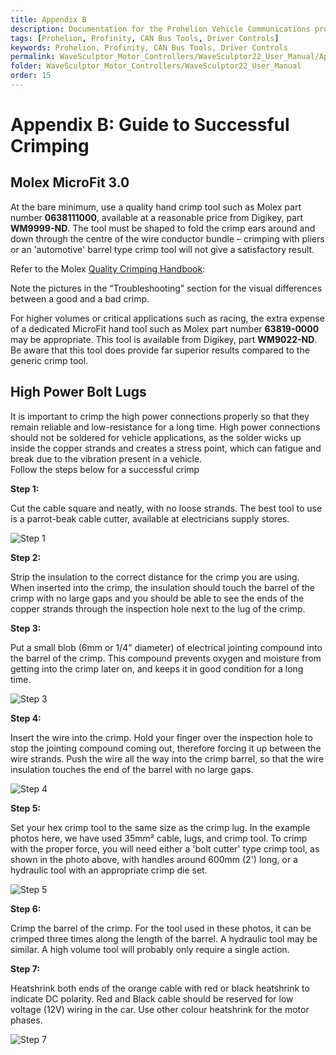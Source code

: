 ```yaml
---
title: Appendix B
description: Documentation for the Prohelion Vehicle Communications protocol
tags: [Prohelion, Profinity, CAN Bus Tools, Driver Controls]
keywords: Prohelion, Profinity, CAN Bus Tools, Driver Controls
permalink: WaveSculptor_Motor_Controllers/WaveSculptor22_User_Manual/Appendix_B.html
folder: WaveSculptor_Motor_Controllers/WaveSculptor22_User_Manual
order: 15
---
```


# Appendix B: Guide to Successful Crimping

## Molex MicroFit 3.0

At the bare minimum, use a quality hand crimp tool such as Molex part number <strong>0638111000</strong>, available at a reasonable price from Digikey, part <strong>WM9999-ND</strong>.  The tool must be shaped to fold the crimp ears around and down through the centre of the wire conductor bundle – crimping with pliers or an 'automotive' barrel type crimp tool will not give a satisfactory result. 

Refer to the Molex [Quality Crimping Handbook](http://www.molex.com/pdm_docs/ats/TM-638000029.pdf):

Note the pictures in the “Troubleshooting” section for the visual differences between a good and a bad crimp.

For higher volumes or critical applications such as racing, the extra expense of a dedicated MicroFit hand tool such as Molex part number <strong>63819-0000</strong> may be appropriate.  This tool is available from Digikey, part <strong>WM9022-ND</strong>.  Be aware that this tool does provide far superior results compared to the generic crimp tool.

## High Power Bolt Lugs

It is important to crimp the high power connections properly so that they remain reliable and low-resistance for a long time.  High power connections should not be soldered for vehicle applications, as the solder wicks up inside the copper strands and creates a stress point, which can fatigue and break due to the vibration present in a vehicle.  
Follow the steps below for a successful crimp

<strong>Step 1:</strong>

Cut the cable square and neatly, with no loose strands.  The best tool to use is a parrot-beak cable cutter, available at electricians supply stores.  

![Step 1]({{site.dox.baseurl}}/images/WaveSculptor22_User_Manual/AppB_1.jpg)

<strong>Step 2:</strong>

Strip the insulation to the correct distance for the crimp you are using.  When inserted into the crimp, the insulation should touch the barrel of the crimp with no large gaps and you should be able to see the ends of the copper strands through the inspection hole next to the lug of the crimp.

<strong>Step 3:</strong>

Put a small blob (6mm or 1/4” diameter) of electrical jointing compound into the barrel of the crimp.  This compound prevents oxygen and moisture from getting into the crimp later on, and keeps it in good condition for a long time.  

![Step 3]({{site.dox.baseurl}}/images/WaveSculptor22_User_Manual/AppB_2.jpg)

<strong>Step 4:</strong>

Insert the wire into the crimp.  Hold your finger over the inspection hole to stop the jointing compound coming out, therefore forcing it up between the wire strands.  Push the wire all the way into the crimp barrel, so that the wire insulation touches the end of the barrel with no large gaps.

![Step 4]({{site.dox.baseurl}}/images/WaveSculptor22_User_Manual/AppB_3.jpg)

<strong>Step 5:</strong>

Set your hex crimp tool to the same size as the crimp lug.  In the example photos here, we have used 35mm² cable, lugs, and crimp tool.  To crimp with the proper force, you will need either a 'bolt cutter' type crimp tool, as shown in the photo above, with handles around 600mm (2') long, or a hydraulic tool with an appropriate crimp die set.

![Step 5]({{site.dox.baseurl}}/images/WaveSculptor22_User_Manual/AppB_4.jpg)

<strong>Step 6:</strong>

Crimp the barrel of the crimp.  For the tool used in these photos, it can be crimped three times along the length of the barrel.  A hydraulic tool may be similar. A high volume tool will probably only require a single action.  

<strong>Step 7:</strong>

Heatshrink both ends of the orange cable with red or black heatshrink to indicate DC polarity.  Red and Black cable should be reserved for low voltage (12V) wiring in the car.  Use other colour heatshrink for the motor phases.  

![Step 7]({{site.dox.baseurl}}/images/WaveSculptor22_User_Manual/AppB_5.jpg)




